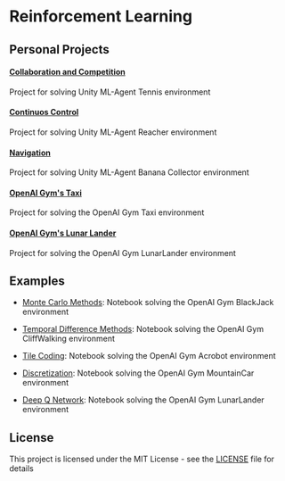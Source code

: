 # Reinforcement Learning

## Personal Projects

#### [Collaboration and Competition](https://github.com/fernandofsilva/Tennis)
Project for solving Unity ML-Agent Tennis environment

#### [Continuos Control](https://github.com/fernandofsilva/Reacher)
Project for solving Unity ML-Agent Reacher environment

#### [Navigation](https://github.com/fernandofsilva/Banana_Collector)
Project for solving Unity ML-Agent Banana Collector environment

#### [OpenAI Gym's Taxi](https://github.com/fernandofsilva/Taxi)
Project for solving the OpenAI Gym Taxi environment

#### [OpenAI Gym's Lunar Lander](https://github.com/fernandofsilva/LunarLander)
Project for solving the OpenAI Gym LunarLander environment


## Examples

- [Monte Carlo Methods](https://github.com/fernandofsilva/Reinforcement_Learning/blob/main/notebooks/mc/Monte_Carlo.ipynb): 
Notebook solving the OpenAI Gym BlackJack environment

- [Temporal Difference Methods](https://github.com/fernandofsilva/Reinforcement_Learning/blob/main/notebooks/td/Temporal_Difference.ipynb): 
Notebook solving the OpenAI Gym CliffWalking environment

- [Tile Coding](https://github.com/fernandofsilva/Reinforcement_Learning/blob/main/notebooks/tile/Tile_Coding.ipynb): 
Notebook solving the OpenAI Gym Acrobot environment

- [Discretization](https://github.com/fernandofsilva/Reinforcement_Learning/blob/main/notebooks/discretization/Discretization.ipynb): 
Notebook solving the OpenAI Gym MountainCar environment

- [Deep Q Network](https://github.com/fernandofsilva/Reinforcement_Learning/blob/main/notebooks/dqn/Deep_Q_Network.ipynb): 
Notebook solving the OpenAI Gym LunarLander environment

## License
This project is licensed under the MIT License - see the [LICENSE](https://github.com/fernandofsilva/Reinforcement_Learning/blob/main/LICENSE) file for details
